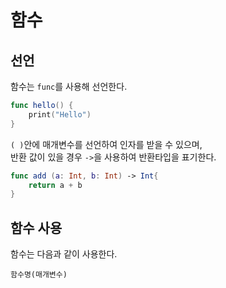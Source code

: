 # 함수

## 선언
함수는 `func`를 사용해 선언한다.  
```swift
func hello() {
    print("Hello")
}
```

`( )`안에 매개변수를 선언하여 인자를 받을 수 있으며,   
반환 값이 있을 경우 `->`을 사용하여 반환타입을 표기한다.
```swift
func add (a: Int, b: Int) -> Int{
    return a + b
}
```  

## 함수 사용
함수는 다음과 같이 사용한다. 
```
함수명(매개변수)
```
